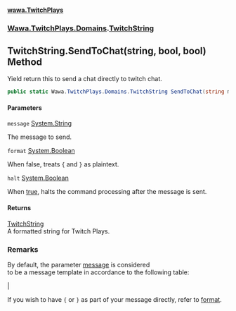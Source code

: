 #### [wawa.TwitchPlays](index.md 'index')
### [Wawa.TwitchPlays.Domains](Wawa.TwitchPlays.Domains.md 'Wawa.TwitchPlays.Domains').[TwitchString](TwitchString.md 'Wawa.TwitchPlays.Domains.TwitchString')

## TwitchString.SendToChat(string, bool, bool) Method

Yield return this to send a chat directly to twitch chat.

```csharp
public static Wawa.TwitchPlays.Domains.TwitchString SendToChat(string message, bool format=true, bool halt=false);
```
#### Parameters

<a name='Wawa.TwitchPlays.Domains.TwitchString.SendToChat(string,bool,bool).message'></a>

`message` [System.String](https://docs.microsoft.com/en-us/dotnet/api/System.String 'System.String')

The message to send.

<a name='Wawa.TwitchPlays.Domains.TwitchString.SendToChat(string,bool,bool).format'></a>

`format` [System.Boolean](https://docs.microsoft.com/en-us/dotnet/api/System.Boolean 'System.Boolean')

When false, treats `{` and `}` as plaintext.

<a name='Wawa.TwitchPlays.Domains.TwitchString.SendToChat(string,bool,bool).halt'></a>

`halt` [System.Boolean](https://docs.microsoft.com/en-us/dotnet/api/System.Boolean 'System.Boolean')

When [true](https://docs.microsoft.com/en-us/dotnet/csharp/language-reference/builtin-types/bool 'https://docs.microsoft.com/en-us/dotnet/csharp/language-reference/builtin-types/bool'), halts the command processing after the message is sent.

#### Returns
[TwitchString](TwitchString.md 'Wawa.TwitchPlays.Domains.TwitchString')  
A formatted string for Twitch Plays.

### Remarks
  
By default, the parameter [message](TwitchString.SendToChat(string,bool,bool).md#Wawa.TwitchPlays.Domains.TwitchString.SendToChat(string,bool,bool).message 'Wawa.TwitchPlays.Domains.TwitchString.SendToChat(string, bool, bool).message') is considered  
to be a message template in accordance to the following table:  
  
|  
  
If you wish to have `{` or `}` as part of your message directly, refer to [format](TwitchString.SendToChat(string,bool,bool).md#Wawa.TwitchPlays.Domains.TwitchString.SendToChat(string,bool,bool).format 'Wawa.TwitchPlays.Domains.TwitchString.SendToChat(string, bool, bool).format').